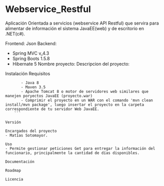 # Webservice_Restful
Aplicación Orientada a servicios (webservice API Restful) que servira para alimentar de información el sistema JavaEE(web) y de escritorio en .NET(c#).

Frontend:
  Json
Backend:
- Spring MVC v_4.3
- Spring Boots 1.5.8
- Hibernate 5
Nombre proyecto:
Descripcion del proyecto:

Instalación
Requisitos
```
	   - Java 8
	   - Maven 3.5
	   - Apache Tomcat 8 o motor de servidores web similares que manejen poryectos JavaEE (proyecto.war)
	   - Comprimir el proyecto en un WAR con el comando 'mvn clean install/mvn package', luego insertar el proyecto en la carpeta 	 correspondiente de tu servidor Web JavaEE.
	```

Versión

Encargados del proyecto
- Matías Sotomayor.
    
Uso
- Permite gestionar peticiones Get para entregar la información del funcionario, principalmente la cantidad de días disponibles.

Documentación

Roadmap

Licencia

